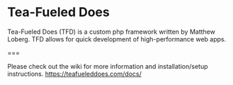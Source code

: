 # Tea-Fueled Does

Tea-Fueled Does (TFD) is a custom php framework written by Matthew Loberg. TFD allows for quick development of high-performance web apps.

===

Please check out the wiki for more information and installation/setup instructions. https://teafueleddoes.com/docs/